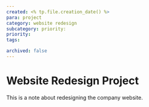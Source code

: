```yaml
---
created: <% tp.file.creation_date() %>
para: project
category: website redesign
subcategory: priority:
priority: 
tags:

archived: false
---
```


# Website Redesign Project

This is a note about redesigning the company website.
